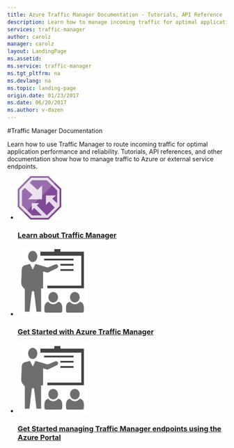 ```yaml
---
title: Azure Traffic Manager Documentation - Tutorials, API Reference | Azure
description: Learn how to manage incoming traffic for optimal application performance. Documentation shows how to distribute traffic to Azure or external service endpoints.
services: traffic-manager
author: carolz
manager: carolz
layout: LandingPage
ms.assetid: 
ms.service: traffic-manager
ms.tgt_pltfrm: na
ms.devlang: na
ms.topic: landing-page
origin.date: 01/23/2017
ms.date: 06/20/2017
ms.author: v-dazen
---
```

#Traffic Manager Documentation

Learn how to use Traffic Manager to route incoming traffic for optimal application performance and reliability. Tutorials, API references, and other documentation show how to manage traffic to Azure or external service endpoints.

<ul class="panelContent cardsFTitle">
    <li>
        <a href="/traffic-manager/traffic-manager-overview">
        <div class="cardSize">
            <div class="cardPadding">
                <div class="card">
                    <div class="cardImageOuter">
                        <div class="cardImage">
                            <img src="media/index/traffic-manager.svg" alt="" />
                        </div>
                    </div>
                    <div class="cardText">
                        <h3>Learn about Traffic Manager</h3>
                    </div>
                </div>
            </div>
        </div>
        </a>
    </li>
    <li>
        <a href="/traffic-manager/traffic-manager-create-profile">
        <div class="cardSize">
            <div class="cardPadding">
                <div class="card">
                    <div class="cardImageOuter">
                        <div class="cardImage">
                            <img src="media/index/get-started.svg" alt="" />
                        </div>
                    </div>
                    <div class="cardText">
                        <h3>Get Started with Azure Traffic Manager</h3>
                    </div>
                </div>
            </div>
        </div>
        </a>
    </li>
    <li>
        <a href="/traffic-manager/traffic-manager-manage-endpoints">
        <div class="cardSize">
            <div class="cardPadding">
                <div class="card">
                    <div class="cardImageOuter">
                        <div class="cardImage">
                            <img src="media/index/get-started.svg" alt="" />
                        </div>
                    </div>
                    <div class="cardText">
                        <h3>Get Started managing Traffic Manager endpoints using the Azure Portal</h3>
                    </div>
                </div>
            </div>
        </div>
        </a>
    </li>
</ul>
